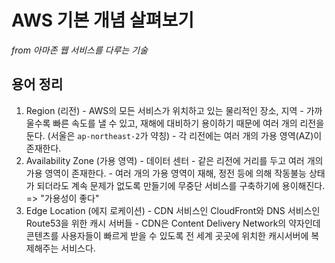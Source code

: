 # AWS 기본 개념 살펴보기
_from 아마존 웹 서비스를 다루는 기술_

## 용어 정리
  1. Region (리전)
    - AWS의 모든 서비스가 위치하고 있는 물리적인 장소, 지역
    - 가까울수록 빠른 속도를 낼 수 있고, 재해에 대비하기 용이하기 때문에 여러 개의 리전을 둔다. (서울은 `ap-northeast-2`가 약칭)
    - 각 리전에는 여러 개의 가용 영역(AZ)이 존재한다.
  2. Availability Zone (가용 영역)
    - 데이터 센터
    - 같은 리전에 거리를 두고 여러 개의 가용 영역이 존재한다.
    - 여러 개의 가용 영역이 재해, 정전 등에 의해 작동불능 상태가 되더라도 계속 문제가 없도록 만들기에 무중단 서비스를 구축하기에 용이해진다. => "가용성이 좋다"
  3. Edge Location (에지 로케이션)
    - CDN 서비스인 CloudFront와 DNS 서비스인 Route53을 위한 캐시 서버들
    - CDN은 Content Delivery Network의 약자인데 콘텐츠를 사용자들이 빠르게 받을 수 있도록 전 세계 곳곳에 위치한 캐시서버에 복제해주는 서비스다.
